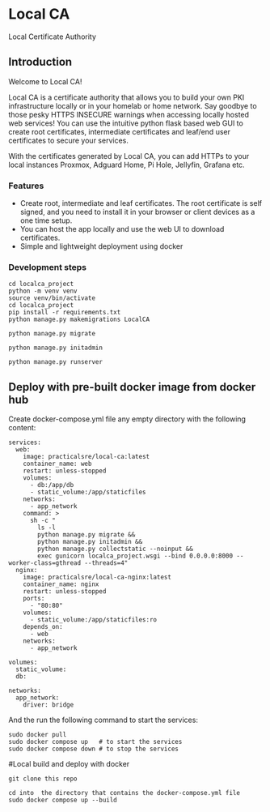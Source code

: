 # Local CA 
Local Certificate Authority 

## Introduction

Welcome to Local CA!  

Local CA is a certificate authority that allows you to build your own PKI infrastructure locally or in your homelab or home network. Say goodbye to those pesky HTTPS INSECURE  warnings when accessing locally hosted web services! 
You can use the intuitive python flask based web GUI to create root certificates, intermediate certificates and leaf/end user certificates to secure your services. 

With the certificates generated by Local CA, you can add HTTPs to your local instances Proxmox, Adguard Home, Pi Hole, Jellyfin, Grafana etc. 

### Features
- Create root, intermediate and leaf certificates. The root certificate is self signed, and you need to install it in your browser or client devices as a one time setup.  
- You can host the app locally and use the web UI to download certificates. 
- Simple and lightweight deployment using docker 

### Development steps
```
cd localca_project
python -m venv venv
source venv/bin/activate
cd localca_project
pip install -r requirements.txt
python manage.py makemigrations LocalCA

python manage.py migrate

python manage.py initadmin

python manage.py runserver
```

## Deploy with pre-built docker image from docker hub 

Create docker-compose.yml file any empty directory with the following content:

```
services:
  web:
    image: practicalsre/local-ca:latest
    container_name: web
    restart: unless-stopped
    volumes:
      - db:/app/db
      - static_volume:/app/staticfiles
    networks:
      - app_network
    command: >
      sh -c "
        ls -l
        python manage.py migrate &&
        python manage.py initadmin &&
        python manage.py collectstatic --noinput &&
        exec gunicorn localca_project.wsgi --bind 0.0.0.0:8000 --worker-class=gthread --threads=4"
  nginx:
    image: practicalsre/local-ca-nginx:latest
    container_name: nginx
    restart: unless-stopped
    ports:
      - "80:80"
    volumes:
      - static_volume:/app/staticfiles:ro
    depends_on:
      - web
    networks:
      - app_network

volumes:
  static_volume:
  db: 

networks:
  app_network:
    driver: bridge
```
And the run the following command to start the services:

```
sudo docker pull 
sudo docker compose up   # to start the services
sudo docker compose down # to stop the services
```

#Local build and deploy with docker

```
git clone this repo

cd into  the directory that contains the docker-compose.yml file
sudo docker compose up --build

```
